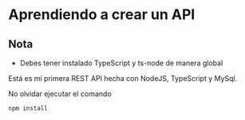 # Aprendiendo a crear un API

## Nota

* Debes tener instalado TypeScript y ts-node de manera global

Está es mi primera REST API hecha con NodeJS, TypeScript y MySql.

No olvidar ejecutar el comando

```
npm install
```
